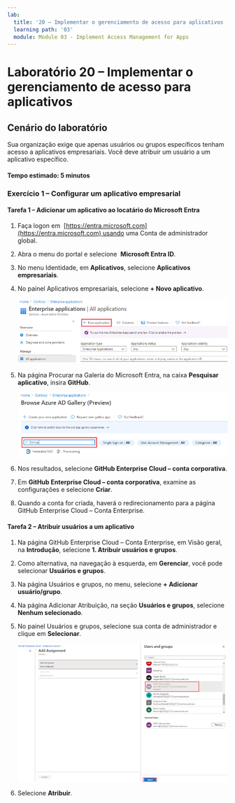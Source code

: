 ```yaml
---
lab:
  title: '20 – Implementar o gerenciamento de acesso para aplicativos '
  learning path: '03'
  module: Module 03 - Implement Access Management for Apps
---
```


# Laboratório 20 – Implementar o gerenciamento de acesso para aplicativos

## Cenário do laboratório

Sua organização exige que apenas usuários ou grupos específicos tenham acesso a aplicativos empresariais. Você deve atribuir um usuário a um aplicativo específico.

#### Tempo estimado: 5 minutos

### Exercício 1 – Configurar um aplicativo empresarial

#### Tarefa 1 – Adicionar um aplicativo ao locatário do Microsoft Entra

1. Faça logon em  [https://entra.microsoft.com](https://entra.microsoft.com) usando uma Conta de administrador global.

2. Abra o menu do portal e selecione  **Microsoft Entra ID**.

3. No menu Identidade, em **Aplicativos**, selecione **Aplicativos empresariais**.

4. No painel Aplicativos empresariais, selecione **+ Novo aplicativo**.

    ![Imagem da tela exibindo a página Aplicativos empresariais com Novo aplicativo realçado](./media/lp3-mod1-new-enterprise-application.png)

5. Na página Procurar na Galeria do Microsoft Entra, na caixa **Pesquisar aplicativo**, insira **GitHub**.

    ![Imagem da tela exibindo a página Procurar na Galeria do Microsoft Entra com a caixa de pesquisa realçada](./media/lp3-mod1-azure-ad-gallery-search.png)

6. Nos resultados, selecione **GitHub Enterprise Cloud – conta corporativa**.

7. Em **GitHub Enterprise Cloud – conta corporativa**, examine as configurações e selecione **Criar**.

8. Quando a conta for criada, haverá o redirecionamento para a página GitHub Enterprise Cloud – Conta Enterprise.

#### Tarefa 2 – Atribuir usuários a um aplicativo

1. Na página GitHub Enterprise Cloud – Conta Enterprise, em Visão geral, na **Introdução**, selecione **1. Atribuir usuários e grupos**.

2. Como alternativa, na navegação à esquerda, em **Gerenciar**, você pode selecionar **Usuários e grupos**.

3. Na página Usuários e grupos, no menu, selecione **+ Adicionar usuário/grupo**.

4. Na página Adicionar Atribuição, na seção **Usuários e grupos**, selecione **Nenhum selecionado**.

5. No painel Usuários e grupos, selecione sua conta de administrador e clique em **Selecionar**.

    ![Imagem da tela exibindo a adição de uma atribuição de conta de usuário a um aplicativo com o botão Selecionar realçado ](./media/lp3-mod1-add-app-assignment.png)

6. Selecione **Atribuir**.

